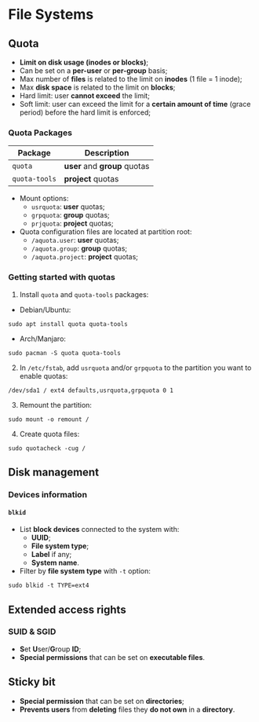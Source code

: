 # File Systems

## Quota

- **Limit on disk usage (inodes or blocks)**;
- Can be set on a **per-user** or **per-group** basis;
- Max number of **files** is related to the limit on **inodes** (1 file = 1
  inode);
- Max **disk space** is related to the limit on **blocks**;
- Hard limit: user **cannot exceed** the limit;
- Soft limit: user can exceed the limit for a **certain amount of time** (grace
  period) before the hard limit is enforced;

### Quota Packages

| Package       | Description                   |
|---------------|-------------------------------|
| `quota`       | **user** and **group** quotas |
| `quota-tools` | **project** quotas            |

- Mount options:
  - `usrquota`: **user** quotas;
  - `grpquota`: **group** quotas;
  - `prjquota`: **project** quotas;
- Quota configuration files are located at partition root:
  - `/aquota.user`: **user** quotas;
  - `/aquota.group`: **group** quotas;
  - `/aquota.project`: **project** quotas;

### Getting started with quotas

1. Install `quota` and `quota-tools` packages:

- Debian/Ubuntu:

```console
sudo apt install quota quota-tools
```

- Arch/Manjaro:

```console
sudo pacman -S quota quota-tools
```

2. In `/etc/fstab`, add `usrquota` and/or `grpquota` to the partition you want
   to enable quotas:

```fstab
/dev/sda1 / ext4 defaults,usrquota,grpquota 0 1
```

3. Remount the partition:

```console
sudo mount -o remount /
```

4. Create quota files:

```console
sudo quotacheck -cug /
```

## Disk management

### Devices information

#### `blkid`

- List **block devices** connected to the system with:
  - **UUID**;
  - **File system type**;
  - **Label** if any;
  - **System name**.
- Filter by **file system type** with `-t` option:

```console
sudo blkid -t TYPE=ext4
```

## Extended access rights

### SUID & SGID

- **S**et **U**ser/**G**roup **ID**;
- **Special permissions** that can be set on **executable files**.

## Sticky bit

- **Special permission** that can be set on **directories**;
- **Prevents users** from **deleting** files they **do not own** in a
  **directory**.
